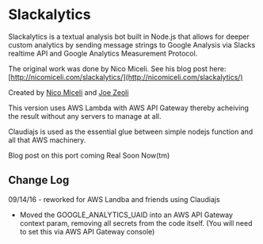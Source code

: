 # Slackalytics

Slackalytics is a textual analysis bot built in Node.js that allows for deeper custom analytics by sending message strings to Google Analysis via Slacks realtime API and Google Analytics Measurement Protocol.

The original work was done by Nico Miceli. See his blog post here: [http://nicomiceli.com/slackalytics/](http://nicomiceli.com/slackalytics/) 

Created by [Nico Miceli](http://nicomiceli.com) and [Joe Zeoli](http://joezeoli.com)

This version uses AWS Lambda with AWS API Gateway thereby acheiving the result without any servers to manage at all.

Claudiajs is used as the essential glue between simple nodejs function and all that AWS machinery.

Blog post on this port coming Real Soon Now(tm)

Change Log
------------

09/14/16 - reworked for AWS Landba and friends using Claudiajs
- Moved the GOOGLE_ANALYTICS_UAID into an AWS API Gateway context param, removing all secrets from the code itself.
(You will need to set this via AWS API Gateway console)
 
